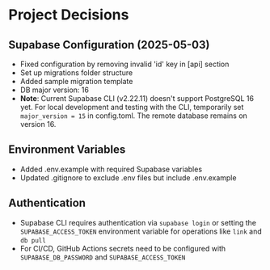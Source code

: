 # Project Decisions

## Supabase Configuration (2025-05-03)
- Fixed configuration by removing invalid 'id' key in [api] section
- Set up migrations folder structure
- Added sample migration template
- DB major version: 16
- **Note**: Current Supabase CLI (v2.22.11) doesn't support PostgreSQL 16 yet. For local development and testing with the CLI, temporarily set `major_version = 15` in config.toml. The remote database remains on version 16.

## Environment Variables
- Added .env.example with required Supabase variables
- Updated .gitignore to exclude .env files but include .env.example

## Authentication
- Supabase CLI requires authentication via `supabase login` or setting the `SUPABASE_ACCESS_TOKEN` environment variable for operations like `link` and `db pull`
- For CI/CD, GitHub Actions secrets need to be configured with `SUPABASE_DB_PASSWORD` and `SUPABASE_ACCESS_TOKEN`
